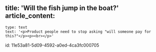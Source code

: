 title: 'Will the fish jump in the boat?'
article_content:
  -
    type: text
    text: '<p>Product people need to stop asking "will someone pay for this?"</p><p><br></p>'
id: 11e53a81-5d09-4592-a0ed-4ca3fc000705
